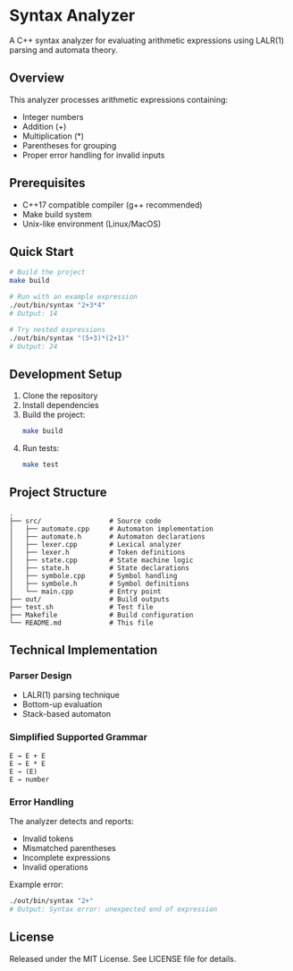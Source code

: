 # Syntax Analyzer

A C++ syntax analyzer for evaluating arithmetic expressions using LALR(1) parsing and automata theory.

## Overview

This analyzer processes arithmetic expressions containing:
- Integer numbers
- Addition (+)
- Multiplication (*)
- Parentheses for grouping
- Proper error handling for invalid inputs

## Prerequisites

- C++17 compatible compiler (g++ recommended)
- Make build system
- Unix-like environment (Linux/MacOS)

## Quick Start

```bash
# Build the project
make build

# Run with an example expression
./out/bin/syntax "2+3*4"
# Output: 14

# Try nested expressions
./out/bin/syntax "(5+3)*(2+1)"
# Output: 24
```

## Development Setup

1. Clone the repository
2. Install dependencies
3. Build the project:
   ```bash
   make build
   ```
4. Run tests:
   ```bash
   make test
   ```

## Project Structure

```
.
├── src/                 # Source code
│   ├── automate.cpp     # Automaton implementation
│   ├── automate.h       # Automaton declarations
│   ├── lexer.cpp        # Lexical analyzer
│   ├── lexer.h          # Token definitions
│   ├── state.cpp        # State machine logic
│   ├── state.h          # State declarations
│   ├── symbole.cpp      # Symbol handling
│   ├── symbole.h        # Symbol definitions
│   └── main.cpp         # Entry point
├── out/                 # Build outputs
├── test.sh              # Test file
├── Makefile             # Build configuration
└── README.md            # This file
```

## Technical Implementation

### Parser Design
- LALR(1) parsing technique
- Bottom-up evaluation
- Stack-based automaton

### Simplified Supported Grammar
```
E → E + E
E → E * E
E → (E)
E → number
```

### Error Handling

The analyzer detects and reports:
- Invalid tokens
- Mismatched parentheses
- Incomplete expressions
- Invalid operations

Example error:
```bash
./out/bin/syntax "2+"
# Output: Syntax error: unexpected end of expression
```

## License

Released under the MIT License. See LICENSE file for details.
